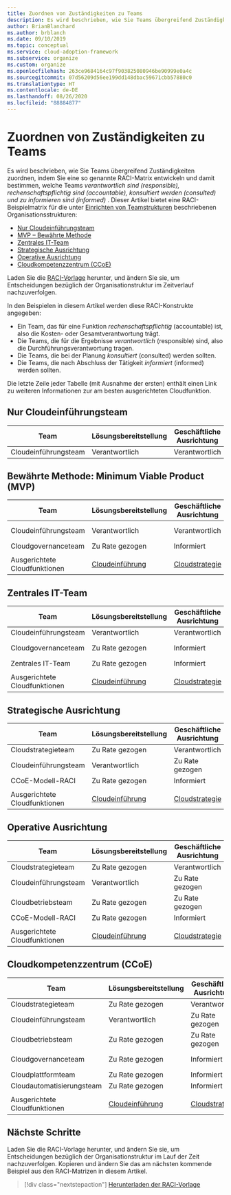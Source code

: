 ```yaml
---
title: Zuordnen von Zuständigkeiten zu Teams
description: Es wird beschrieben, wie Sie Teams übergreifend Zuständigkeiten zuordnen, indem Sie eine so genannte RACI-Matrix entwickeln und damit bestimmen, welche Teams verantwortlich sind (responsible), rechenschaftspflichtig sind (accountable), konsultiert werden (consulted) und zu informieren sind (informed).
author: BrianBlanchard
ms.author: brblanch
ms.date: 09/10/2019
ms.topic: conceptual
ms.service: cloud-adoption-framework
ms.subservice: organize
ms.custom: organize
ms.openlocfilehash: 263ce9684164c97f903825080946be90999e0a4c
ms.sourcegitcommit: 07d56209d56ee199dd148dbac59671cbb57880c0
ms.translationtype: HT
ms.contentlocale: de-DE
ms.lasthandoff: 08/26/2020
ms.locfileid: "88884877"
---
```

# <a name="align-responsibilities-across-teams"></a>Zuordnen von Zuständigkeiten zu Teams

Es wird beschrieben, wie Sie Teams übergreifend Zuständigkeiten zuordnen, indem Sie eine so genannte RACI-Matrix entwickeln und damit bestimmen, welche Teams _verantwortlich sind (responsible), rechenschaftspflichtig sind (accountable), konsultiert werden (consulted) und zu informieren sind (informed)_ . Dieser Artikel bietet eine RACI-Beispielmatrix für die unter [Einrichten von Teamstrukturen](./organization-structures.md) beschriebenen Organisationsstrukturen:

- [Nur Cloudeinführungsteam](#cloud-adoption-team-only)
- [MVP – Bewährte Methode](#best-practice-minimum-viable-product-mvp)
- [Zentrales IT-Team](#central-it-team)
- [Strategische Ausrichtung](#strategic-alignment)
- [Operative Ausrichtung](#operational-alignment)
- [Cloudkompetenzzentrum (CCoE)](#cloud-center-of-excellence-ccoe)

Laden Sie die [RACI-Vorlage](https://raw.githubusercontent.com/microsoft/CloudAdoptionFramework/master/organize/raci-template.xlsx) herunter, und ändern Sie sie, um Entscheidungen bezüglich der Organisationstruktur im Zeitverlauf nachzuverfolgen.

In den Beispielen in diesem Artikel werden diese RACI-Konstrukte angegeben:

- Ein Team, das für eine Funktion _rechenschaftspflichtig_ (accountable) ist, also die Kosten- oder Gesamtverantwortung trägt.
- Die Teams, die für die Ergebnisse _verantwortlich_ (responsible) sind, also die Durchführungsverantwortung tragen.
- Die Teams, die bei der Planung _konsultiert_ (consulted) werden sollten.
- Die Teams, die nach Abschluss der Tätigkeit _informiert_ (informed) werden sollten.

Die letzte Zeile jeder Tabelle (mit Ausnahme der ersten) enthält einen Link zu weiteren Informationen zur am besten ausgerichteten Cloudfunktion.

## <a name="cloud-adoption-team-only"></a>Nur Cloudeinführungsteam

| Team | Lösungsbereitstellung | Geschäftliche Ausrichtung | Change Management | Lösungsvorgänge | Governance  | Plattformreife | Plattformbetrieb | Plattformautomatisierung |
| ------------------- | ----------------- | ------------------ | ----------------- | ------------------- | ----------- | ----------------- | ------------------- | ------------------- |
| Cloudeinführungsteam | Verantwortlich       | Verantwortlich        | Verantwortlich       | Verantwortlich         | Verantwortlich | Verantwortlich       | Verantwortlich         | Verantwortlich         |

## <a name="best-practice-minimum-viable-product-mvp"></a>Bewährte Methode: Minimum Viable Product (MVP)

| Team | Lösungsbereitstellung                     | Geschäftliche Ausrichtung                    | Change Management                     | Lösungsvorgänge                       | Governance                                                                        | Plattformreife                                                             | Plattformbetrieb                                                           | Plattformautomatisierung                                                               |
| ------------------------ | ------------------------------------- | ------------------------------------- | ------------------------------------- | ----------------------------------------- | --------------------------------------------------------------------------------- | ----------------------------------------------------------------------------- | ----------------------------------------------------------------------------- | --------------------------------------------------------------------------------- |
| Cloudeinführungsteam      | Verantwortlich                           | Verantwortlich                           | Verantwortlich                           | Verantwortlich                               | Zu Rate gezogen                                                                         | Zu Rate gezogen                                                                     | Zu Rate gezogen                                                                     | Informiert                                                                          |
| Cloudgovernanceteam    | Zu Rate gezogen                             | Informiert                              | Informiert                              | Informiert                                  | Verantwortlich                                                                       | Verantwortlich                                                                   | Verantwortlich                                                                   | Verantwortlich                                                                       |
|                          |                                       |                                       |                                       |                                           |                                                                                   |                                                                               |                                                                               |                                                                                   |
| Ausgerichtete Cloudfunktionen | [Cloudeinführung](./cloud-adoption.md) | [Cloudstrategie](./cloud-strategy.md) | [Cloudstrategie](./cloud-strategy.md) | [Cloudbetrieb](./cloud-operations.md) | [CCoE](./cloud-center-of-excellence.md) und [Cloudgovernance](./cloud-governance.md) | [CCoE](./cloud-center-of-excellence.md) - [Cloudplattform](./cloud-platform.md) | [CCoE](./cloud-center-of-excellence.md) und [Cloudplattform](./cloud-platform.md) | [CCoE](./cloud-center-of-excellence.md) und [Cloudautomatisierung](./cloud-automation.md) |

## <a name="central-it-team"></a>Zentrales IT-Team

| Team | Lösungsbereitstellung                     | Geschäftliche Ausrichtung                    | Change Management                     | Lösungsvorgänge                       | Governance                                | Plattformreife             | Plattformbetrieb           | Plattformautomatisierung           |
| ------------------------ | ------------------------------------- | ------------------------------------- | ------------------------------------- | ----------------------------------------- | ----------------------------------------- | ----------------------------- | ----------------------------- | ----------------------------- |
| Cloudeinführungsteam      | Verantwortlich                           | Verantwortlich                           | Zuständig                           | Zuständig                               | Informiert                                  | Informiert                      | Informiert                      | Informiert                      |
| Cloudgovernanceteam    | Zu Rate gezogen                             | Informiert                              | Informiert                              | Informiert                                  | Verantwortlich                               | Zu Rate gezogen                     | Zuständig                   | Informiert                      |
| Zentrales IT-Team               | Zu Rate gezogen                             | Informiert                              | Verantwortlich                           | Verantwortlich                               | Zuständig                               | Verantwortlich                   | Verantwortlich                   | Verantwortlich                   |
|                          |                                       |                                       |                                       |                                           |                                           |                               |                               |                               |
| Ausgerichtete Cloudfunktionen | [Cloudeinführung](./cloud-adoption.md) | [Cloudstrategie](./cloud-strategy.md) | [Cloudstrategie](./cloud-strategy.md) | [Cloudbetrieb](./cloud-operations.md) | [Cloud Governance](./cloud-governance.md) | [Zentrales IT-Team](./central-it.md) | [Zentrales IT-Team](./central-it.md) | [Zentrales IT-Team](./central-it.md) |

## <a name="strategic-alignment"></a>Strategische Ausrichtung

| Team | Lösungsbereitstellung                     | Geschäftliche Ausrichtung                    | Change Management                     | Lösungsvorgänge                       | Governance                                                                        | Plattformreife                                                             | Plattformbetrieb                                                           | Plattformautomatisierung                                                               |
| ------------------------ | ------------------------------------- | ------------------------------------- | ------------------------------------- | ----------------------------------------- | --------------------------------------------------------------------------------- | ----------------------------------------------------------------------------- | ----------------------------------------------------------------------------- | --------------------------------------------------------------------------------- |
| Cloudstrategieteam      | Zu Rate gezogen                             | Verantwortlich                           | Verantwortlich                           | Zu Rate gezogen                                 | Zu Rate gezogen                                                                         | Informiert                                                                      | Informiert                                                                      | Informiert                                                                          |
| Cloudeinführungsteam      | Verantwortlich                           | Zu Rate gezogen                             | Zuständig                           | Verantwortlich                               | Informiert                                                                          | Informiert                                                                      | Informiert                                                                      | Informiert                                                                          |
| CCoE-Modell-RACI          | Zu Rate gezogen                             | Informiert                              | Informiert                              | Informiert                                  | Verantwortlich                                                                       | Verantwortlich                                                                   | Verantwortlich                                                                   | Verantwortlich                                                                       |
|                          |                                       |                                       |                                       |                                           |                                                                                   |                                                                               |                                                                               |                                                                                   |
| Ausgerichtete Cloudfunktionen | [Cloudeinführung](./cloud-adoption.md) | [Cloudstrategie](./cloud-strategy.md) | [Cloudstrategie](./cloud-strategy.md) | [Cloudbetrieb](./cloud-operations.md) | [CCoE](./cloud-center-of-excellence.md) und [Cloudgovernance](./cloud-governance.md) | [CCoE](./cloud-center-of-excellence.md) und [Cloudplattform](./cloud-platform.md) | [CCoE](./cloud-center-of-excellence.md) und [Cloudplattform](./cloud-platform.md) | [CCoE](./cloud-center-of-excellence.md) und [Cloudautomatisierung](./cloud-automation.md) |

## <a name="operational-alignment"></a>Operative Ausrichtung

| Team | Lösungsbereitstellung                     | Geschäftliche Ausrichtung                    | Change Management                     | Lösungsvorgänge                       | Governance                                                                        | Plattformreife                                                             | Plattformbetrieb                                                           | Plattformautomatisierung                                                               |
| ------------------------ | ------------------------------------- | ------------------------------------- | ------------------------------------- | ----------------------------------------- | --------------------------------------------------------------------------------- | ----------------------------------------------------------------------------- | ----------------------------------------------------------------------------- | --------------------------------------------------------------------------------- |
| Cloudstrategieteam      | Zu Rate gezogen                             | Verantwortlich                           | Verantwortlich                           | Zu Rate gezogen                                 | Zu Rate gezogen                                                                         | Informiert                                                                      | Informiert                                                                      | Informiert                                                                          |
| Cloudeinführungsteam      | Verantwortlich                           | Zu Rate gezogen                             | Zuständig                           | Zu Rate gezogen                                 | Informiert                                                                          | Informiert                                                                      | Informiert                                                                      | Informiert                                                                          |
| Cloudbetriebsteam    | Zu Rate gezogen                             | Zu Rate gezogen                             | Zuständig                           | Verantwortlich                               | Zu Rate gezogen                                                                         | Informiert                                                                      | Verantwortlich                                                                   | Zu Rate gezogen                                                                         |
| CCoE-Modell-RACI          | Zu Rate gezogen                             | Informiert                              | Informiert                              | Informiert                                  | Verantwortlich                                                                       | Verantwortlich                                                                   | Zuständig                                                                   | Verantwortlich                                                                       |
|                          |                                       |                                       |                                       |                                           |                                                                                   |                                                                               |                                                                               |                                                                                   |
| Ausgerichtete Cloudfunktionen | [Cloudeinführung](./cloud-adoption.md) | [Cloudstrategie](./cloud-strategy.md) | [Cloudstrategie](./cloud-strategy.md) | [Cloudbetrieb](./cloud-operations.md) | [CCoE](./cloud-center-of-excellence.md) und [Cloudgovernance](./cloud-governance.md) | [CCoE](./cloud-center-of-excellence.md) und [Cloudplattform](./cloud-platform.md) | [CCoE](./cloud-center-of-excellence.md) und [Cloudplattform](./cloud-platform.md) | [CCoE](./cloud-center-of-excellence.md) und [Cloudautomatisierung](./cloud-automation.md) |

## <a name="cloud-center-of-excellence-ccoe"></a>Cloudkompetenzzentrum (CCoE)

| Team | Lösungsbereitstellung                     | Geschäftliche Ausrichtung                    | Change Management                     | Lösungsvorgänge                       | Governance                                                                        | Plattformreife                                                             | Plattformbetrieb                                                           | Plattformautomatisierung                                                               |
| ------------------------ | ------------------------------------- | ------------------------------------- | ------------------------------------- | ----------------------------------------- | --------------------------------------------------------------------------------- | ----------------------------------------------------------------------------- | ----------------------------------------------------------------------------- | --------------------------------------------------------------------------------- |
| Cloudstrategieteam      | Zu Rate gezogen                             | Verantwortlich                           | Verantwortlich                           | Zu Rate gezogen                                 | Zu Rate gezogen                                                                         | Informiert                                                                      | Informiert                                                                      | Informiert                                                                          |
| Cloudeinführungsteam      | Verantwortlich                           | Zu Rate gezogen                             | Zuständig                           | Zu Rate gezogen                                 | Informiert                                                                          | Informiert                                                                      | Informiert                                                                      | Informiert                                                                          |
| Cloudbetriebsteam    | Zu Rate gezogen                             | Zu Rate gezogen                             | Zuständig                           | Verantwortlich                               | Zu Rate gezogen                                                                         | Informiert                                                                      | Verantwortlich                                                                   | Zu Rate gezogen                                                                         |
| Cloudgovernanceteam    | Zu Rate gezogen                             | Informiert                              | Informiert                              | Zu Rate gezogen                                 | Verantwortlich                                                                       | Zu Rate gezogen                                                                     | Zuständig                                                                   | Informiert                                                                          |
| Cloudplattformteam      | Zu Rate gezogen                             | Informiert                              | Informiert                              | Zu Rate gezogen                                 | Zu Rate gezogen                                                                         | Verantwortlich                                                                   | Zuständig                                                                   | Zuständig                                                                       |
| Cloudautomatisierungsteam    | Zu Rate gezogen                             | Informiert                              | Informiert                              | Informiert                                  | Zu Rate gezogen                                                                         | Zuständig                                                                   | Zuständig                                                                   | Verantwortlich                                                                       |
|                          |                                       |                                       |                                       |                                           |                                                                                   |                                                                               |                                                                               |                                                                                   |
| Ausgerichtete Cloudfunktionen | [Cloudeinführung](./cloud-adoption.md) | [Cloudstrategie](./cloud-strategy.md) | [Cloudstrategie](./cloud-strategy.md) | [Cloudbetrieb](./cloud-operations.md) | [CCoE](./cloud-center-of-excellence.md) und [Cloudgovernance](./cloud-governance.md) | [CCoE](./cloud-center-of-excellence.md) und [Cloudplattform](./cloud-platform.md) | [CCoE](./cloud-center-of-excellence.md) und [Cloudplattform](./cloud-platform.md) | [CCoE](./cloud-center-of-excellence.md) und [Cloudautomatisierung](./cloud-automation.md) |

## <a name="next-steps"></a>Nächste Schritte

Laden Sie die RACI-Vorlage herunter, und ändern Sie sie, um Entscheidungen bezüglich der Organisationstruktur im Lauf der Zeit nachzuverfolgen. Kopieren und ändern Sie das am nächsten kommende Beispiel aus den RACI-Matrizen in diesem Artikel.

> [!div class="nextstepaction"]
> [Herunterladen der RACI-Vorlage](https://raw.githubusercontent.com/microsoft/CloudAdoptionFramework/master/organize/raci-template.xlsx)
